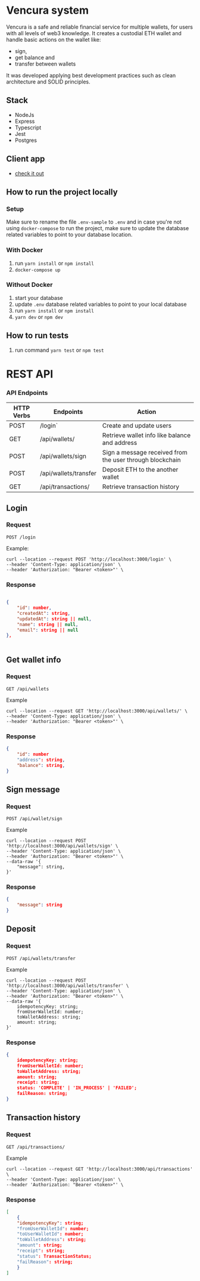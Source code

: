 # Vencura system

Vencura is a safe and reliable financial service for multiple wallets, for users with all levels of web3 knowledge.
It creates a custodial ETH wallet and handle basic actions on the wallet like: 
 - sign, 
 - get balance and 
 - transfer between wallets

It was developed applying best development practices such as clean architecture and SOLID principles.

## Stack

- NodeJs
- Express
- Typescript
- Jest
- Postgres

## Client app

- [check it out](https://github.com/MariSpirandelli/vencura-app)

## How to run the project locally

### Setup

Make sure to rename the file `.env-sample` to `.env` and in case you're not using `docker-compose` to run the project, make sure to update the database related variables to point to your database location.

### With Docker

1. run ```yarn install``` or ```npm install```
1. ```docker-compose up```

### Without Docker

1. start your database
1. update `.env` database related variables to point to your local database
1. run ```yarn install``` or ```npm install```
1. ```yarn dev``` or ```npm dev```


## How to run tests

1. run command `yarn test` or `npm test`

# REST API

### API Endpoints

| HTTP Verbs | Endpoints | Action |
| ---  | --- | --- |
| POST  | /login` | Create and update users|
| GET  | /api/wallets/ | Retrieve wallet info like balance and address  |
| POST | /api/wallets/sign | Sign a message received from the user through blockchain |
| POST  | /api/wallets/transfer | Deposit ETH to the another wallet |
| GET  | /api/transactions/ | Retrieve transaction history  |

## Login

### Request

`POST /login`

Example:

```curl
curl --location --request POST 'http://localhost:3000/login' \
--header 'Content-Type: application/json' \
--header 'Authorization: "Bearer <token>"' \
```

### Response

```json

{
    "id": number,
    "createdAt": string,
    "updatedAt": string || null,
    "name": string || null,
    "email": string || null
},
    
```

## Get wallet info

### Request

`GET /api/wallets`

Example

```curl
curl --location --request GET 'http://localhost:3000/api/wallets/' \
--header 'Content-Type: application/json' \
--header 'Authorization: "Bearer <token>"' \
```

### Response

```json
{
    "id": number
    "address": string,
    "balance": string,
}

```

## Sign message

### Request

`POST /api/wallet/sign`

Example

```curl
curl --location --request POST 'http://localhost:3000/api/wallets/sign' \
--header 'Content-Type: application/json' \
--header 'Authorization: "Bearer <token>"' \
--data-raw '{
    "message": string,
}'
```

### Response

```json
{
    "message": string
}

```

## Deposit

### Request

`POST /api/wallets/transfer`

Example

```curl
curl --location --request POST 'http://localhost:3000/api/wallets/transfer' \
--header 'Content-Type: application/json' \
--header 'Authorization: "Bearer <token>"' \
--data-raw '{
    idempotencyKey: string;
    fromUserWalletId: number;
    toWalletAddress: string;
    amount: string;
}'
```

### Response

```json
{
    idempotencyKey: string;
    fromUserWalletId: number;
    toWalletAddress: string;
    amount: string;
    receipt: string;
    status: 'COMPLETE' | 'IN_PROCESS' | 'FAILED';
    failReason: string;
}

```

## Transaction history

### Request

`GET /api/transactions/`

Example

```curl
curl --location --request GET 'http://localhost:3000/api/transactions' \
--header 'Content-Type: application/json' \
--header 'Authorization: "Bearer <token>"' \
```

### Response

```json
[
    {
    "idempotencyKey": string;
    "fromUserWalletId": number;
    "toUserWalletId": number;
    "toWalletAddress": string;
    "amount": string;
    "receipt": string;
    "status": TransactionStatus;
    "failReason": string;
    }
]

```